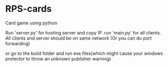 # RPS-cards
Card game using python


Run 'server.py' for hosting server and copy IP. run 'main.py' for all clients. All clients and server should be on same network (Or you can do port forwarding)

or go to the build folder and run exe files(which might cause your windows protector to throw an unknown publisher warning)
